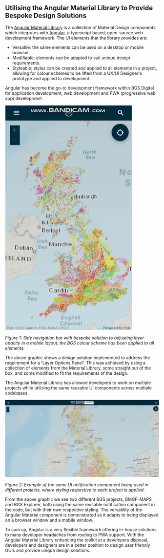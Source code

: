 ## Utilising the Angular Material Library to Provide Bespoke Design Solutions

The [Angular Material Library](https://material.angular.io/) is a collection of Material Design components which integrates with [Angular](https://angular.io/), a typescript based, open-source web development framework. The UI elements that the library provides are:
 - Versatile: the same elements can be used on a desktop or mobile browser.
 - Modifiable: elements can be adapted to suit unique design requirements.
 -  Styleable: styles can be created and applied to all elements in a project, allowing for colour schemes to be lifted from a UX/UI Designer's prototype and applied to development.

Angular has become the go-to development framework within BGS Digital for application development, web development and PWA (progressive web app) development.

![Demo-Mobile](/assets/opacitysolution.gif)

*Figure 1: Side navigation bar with bespoke solution to adjusting layer opacity in a mobile layout, the BGS colour scheme has been applied to all elements.*

The above graphic shows a design solution implemented to address the requirement for a 'Layer Options Panel'. This was achieved by using a collection of elements from the Material Library, some straight out of the box, and some modified to fit the requirements of the design. 

The Angular Material Library has allowed developers to work on multiple projects while utilising the same reusable UI components across multiple codebases.

 ![Demo-Notification](/assets/notifications.gif)

 *Figure 2: Example of the same UI notification component being used in different projects, where styling respective to each project is applied.* 

From the above graphic we see two different BGS projects, BMGF-MAPS and BGS Explorer, both using the same reusable notification component in the code, but with their own respective styling. The versatility of the Angular Material component is demonstrated as it adapts to being displayed on a browser window and a mobile window.  

To sum up, Angular is a very flexible framework offering in-house solutions to many developer headaches from routing to PWA support. With the Angular Material Library enhancing the toolkit at a developers disposal, developers and designers are in a better position to design user friendly GUIs and provide unique design solutions.
